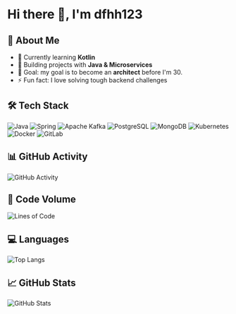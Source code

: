 # Hi there 👋, I'm dfhh123

## 🚀 About Me
- 🌱 Currently learning **Kotlin**
- 💼 Building projects with **Java & Microservices**
- 🎯 Goal: my goal is to become an **architect** before I'm 30.
- ⚡ Fun fact: I love solving tough backend challenges

## 🛠️ Tech Stack
![Java](https://img.shields.io/badge/Java-red?logo=openjdk&logoColor=white)
![Spring](https://img.shields.io/badge/Spring-Framework-brightgreen?logo=spring&logoColor=white)
![Apache Kafka](https://img.shields.io/badge/Apache-Kafka-black?logo=apachekafka&logoColor=white)
![PostgreSQL](https://img.shields.io/badge/PostgreSQL-blue?logo=postgresql&logoColor=white)
![MongoDB](https://img.shields.io/badge/MongoDB-green?logo=mongodb&logoColor=white)
![Kubernetes](https://img.shields.io/badge/Kubernetes-blue?logo=kubernetes&logoColor=white)
![Docker](https://img.shields.io/badge/Docker-🐳-blue?logo=docker&logoColor=white)
![GitLab](https://img.shields.io/badge/GitLab-CI/CD-orange?logo=gitlab&logoColor=white)

## 📊 GitHub Activity
![GitHub Activity](https://github-readme-activity-graph.vercel.app/graph?username=dfhh123&theme=github-dark&hide_border=true&area=true&bg_color=0d1117&color=58a6ff&line=58a6ff&point=58a6ff)

## 🧮 Code Volume
![Lines of Code](https://github-profile-summary-cards.vercel.app/api/cards/lines-of-code?username=dfhh123&theme=github_dark)

## 💻 Languages
![Top Langs](https://github-readme-stats.vercel.app/api/top-langs/?username=dfhh123&layout=compact&theme=github-dark&hide_border=true&bg_color=0d1117&title_color=58a6ff&text_color=c9d1d9)

## 📈 GitHub Stats
![GitHub Stats](https://github-readme-stats.vercel.app/api?username=dfhh123&show_icons=true&include_all_commits=true&count_private=true&theme=github-dark&hide_border=true&bg_color=0d1117&title_color=58a6ff&text_color=c9d1d9&icon_color=58a6ff)
